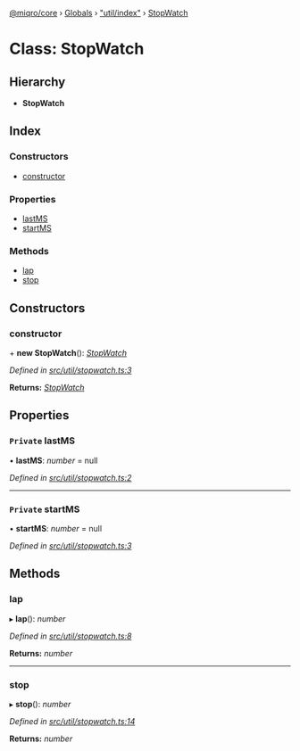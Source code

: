 [@miqro/core](../README.md) › [Globals](../globals.md) › ["util/index"](../modules/_util_index_.md) › [StopWatch](_util_index_.stopwatch.md)

# Class: StopWatch

## Hierarchy

* **StopWatch**

## Index

### Constructors

* [constructor](_util_index_.stopwatch.md#constructor)

### Properties

* [lastMS](_util_index_.stopwatch.md#private-lastms)
* [startMS](_util_index_.stopwatch.md#private-startms)

### Methods

* [lap](_util_index_.stopwatch.md#lap)
* [stop](_util_index_.stopwatch.md#stop)

## Constructors

###  constructor

\+ **new StopWatch**(): *[StopWatch](_util_index_.stopwatch.md)*

*Defined in [src/util/stopwatch.ts:3](https://github.com/claukers/miqro-core/blob/05bc2b3/src/util/stopwatch.ts#L3)*

**Returns:** *[StopWatch](_util_index_.stopwatch.md)*

## Properties

### `Private` lastMS

• **lastMS**: *number* = null

*Defined in [src/util/stopwatch.ts:2](https://github.com/claukers/miqro-core/blob/05bc2b3/src/util/stopwatch.ts#L2)*

___

### `Private` startMS

• **startMS**: *number* = null

*Defined in [src/util/stopwatch.ts:3](https://github.com/claukers/miqro-core/blob/05bc2b3/src/util/stopwatch.ts#L3)*

## Methods

###  lap

▸ **lap**(): *number*

*Defined in [src/util/stopwatch.ts:8](https://github.com/claukers/miqro-core/blob/05bc2b3/src/util/stopwatch.ts#L8)*

**Returns:** *number*

___

###  stop

▸ **stop**(): *number*

*Defined in [src/util/stopwatch.ts:14](https://github.com/claukers/miqro-core/blob/05bc2b3/src/util/stopwatch.ts#L14)*

**Returns:** *number*
